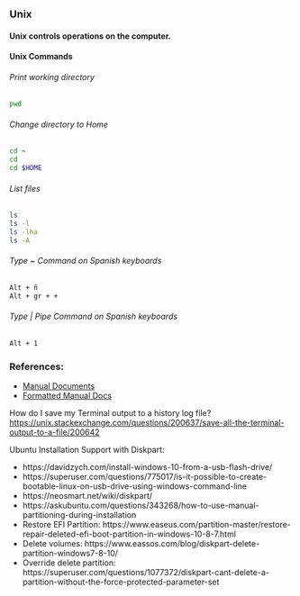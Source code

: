 <font size="4em"><strong>Unix</strong></font>

#### Unix controls operations on the computer.

#### Unix Commands

###### Print working directory
```bash
pwd
```

###### Change directory to Home 
```bash
cd ~
cd 
cd $HOME
```

###### List files
```bash
ls
ls -l
ls -lha
ls -A
```

###### Type ~ Command on Spanish keyboards 
```bash
Alt + ñ
Alt + gr + +
```

###### Type | Pipe Command on Spanish keyboards 
```bash
Alt + 1
```

### References:
<ul>
<li><a href="http://man.he.net/">Manual Documents </a></li>
<li><a href="https://man.cx/ls">Formatted Manual Docs</a></li>
</ul>

How do I save my Terminal output to a history log file?
https://unix.stackexchange.com/questions/200637/save-all-the-terminal-output-to-a-file/200642

Ubuntu Installation Support with Diskpart:
<ul>
<li>https://davidzych.com/install-windows-10-from-a-usb-flash-drive/</li>
<li>https://superuser.com/questions/775017/is-it-possible-to-create-bootable-linux-on-usb-drive-using-windows-command-line</li>
<li>https://neosmart.net/wiki/diskpart/</li>
<li>https://askubuntu.com/questions/343268/how-to-use-manual-partitioning-during-installation</li>
<li>Restore EFI Partition: https://www.easeus.com/partition-master/restore-repair-deleted-efi-boot-partition-in-windows-10-8-7.html</li>
<li>Delete volumes: https://www.eassos.com/blog/diskpart-delete-partition-windows7-8-10/</li>
<li>Override delete partition: https://superuser.com/questions/1077372/diskpart-cant-delete-a-partition-without-the-force-protected-parameter-set</li>
</ul>
